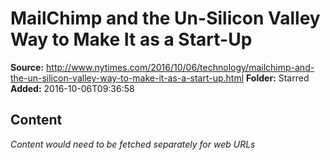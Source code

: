 # MailChimp and the Un-Silicon Valley Way to Make It as a Start-Up

**Source:** http://www.nytimes.com/2016/10/06/technology/mailchimp-and-the-un-silicon-valley-way-to-make-it-as-a-start-up.html
**Folder:** Starred
**Added:** 2016-10-06T09:36:58




## Content
*Content would need to be fetched separately for web URLs*
